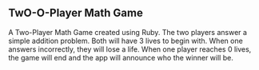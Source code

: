 ## TwO-O-Player Math Game
A Two-Player Math Game created using Ruby. The two players answer a simple addition problem. Both will have 3 lives to begin with. When one answers incorrectly, they will lose a life. When one player reaches 0 lives, the game will end and the app will announce who the winner will be.